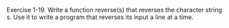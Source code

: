 Exercise 1-19. Write a function reverse(s) that reverses the character string s. Use it to
write a program that reverses its input a line at a time. 
